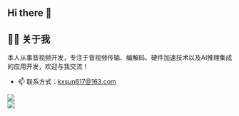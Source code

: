 ## Hi there 👋
## 👨‍💻 关于我

本人从事音视频开发，专注于音视频传输、编解码、硬件加速技术以及AI推理集成的应用开发，欢迎与我交流！
- 📫 联系方式：kxsun617@163.com

<!--关注量等统计信息-->
<div align="left"> 
  <img src="https://github-readme-stats.vercel.app/api?username=BreakingY&show_icons=true&theme=tokyonight" /> 
</div>
<!--使用的语言-->
<div align="left"> 
  <img src="https://github-readme-stats.vercel.app/api/top-langs/?username=BreakingY" /> 
</div>



